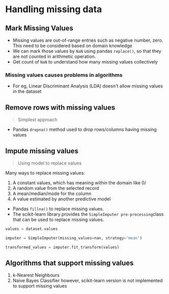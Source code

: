 # Handling missing data

## Mark Missing Values

- Missing values are out-of-range entries such as negative number, zero. This need to be considered based on domain knowledge
-  We can mark those values by `NaN` using pandas `replace()`, so that they are not counted in arithmetic operation.
- Get count of `NaN` to understand how many missing values collectively

### Missing values causes problems in algorithms

- For eg, Linear Discriminant Analysis (LDA) doesn't allow missing values in the dataset

## Remove rows with missing values
> Simplest approach

- Pandas `dropna()` method used to drop rows/columns having missing values

## Impute missing values
> Using model to replace values

Many ways to replace missing values:
1. A constant values, which has meaning within the domain like 0/
2. A random value from the selected record
3. A mean/median/mode for the column
4. A value estimated by another predictive model

- Pandas `fillna()` to replace missing values.
- The scikit-learn library provides the `SimpleImputer pre-processing`class that can be used to replace missing values.

```python
values = dataset.values

imputer = SimpleImputer(missing_values=nan, strategy='mean')

transformed_values = imputer.fit_transform(values)

```

## Algorithms that support missing values

1. k-Nearest Neighbours
2. Naive Bayes Classifier
 however, scikit-learn version is not implemented to support missing values

